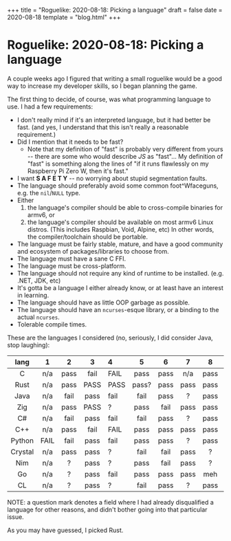 +++
title = "Roguelike: 2020-08-18: Picking a language"
draft = false
date = 2020-08-18
template = "blog.html"
+++

# Roguelike: 2020-08-18: Picking a language

A couple weeks ago I figured that writing a small roguelike would be a good
way to increase my developer skills, so I began planning the game.

The first thing to decide, of course, was what programming language to use.
I had a few requirements:

- I don't really mind if it's an interpreted language, but it had better be
  fast. (and yes, I understand that this isn't really a reasonable
  requirement.)
- Did I mention that it needs to be fast?
  - Note that my definition of "fast" is probably very different from
    yours -- there are some who would describe *JS* as "fast"... My
    definition of "fast" is something along the lines of "if it runs
    flawlessly on my Raspberry Pi Zero W, then it's fast."
- I want **S A F E T Y** -- no worrying about stupid segmentation faults.
- The language should preferably avoid some common foot^Wfaceguns, e.g. the
  `nil`/`NULL` type.
- Either
    1. the language's compiler should be able to cross-compile binaries for
       armv6, or
    2. the language's compiler should be available on most armv6 Linux
       distros. (This includes Raspbian, Void, Alpine, etc)
  In other words, the compiler/toolchain should be portable.
- The language must be fairly stable, mature, and have a good community and
  ecosystem of packages/libraries to choose from.
- The language must have a sane C FFI.
- The language must be cross-platform.
- The language should not require any kind of runtime to be installed.
  (e.g. .NET, JDK, etc)
- It's gotta be a language I either already know, or at least have an
  interest in learning.
- The language should have as little OOP garbage as possible.
- The language should have an `ncurses`-esque library, or a binding to the
  actual `ncurses`.
- Tolerable compile times.

These are the languages I considered (no, seriously, I did consider Java,
stop laughing):

| lang    | 1    | 2    | 3    | 4    | 5     | 6    | 7    | 8    | 9    | 10   | 11   | 12   | 13   |
|:-------:|:----:|:----:|:----:|:-----|:-----:|:----:|:----:|:----:|:----:|:----:|:----:|:----:|:----:|
| C       | n/a  | pass | fail | FAIL | pass  | pass | n/a  | pass | pass | pass | pass | n/a  | pass |
| Rust    | n/a  | pass | PASS | PASS | pass? | pass | pass | pass | pass | pass | pass | pass | fail |
| Java    | n/a  | fail | pass | fail | fail  | pass | ?    | pass | fail | fail | fail | pass | pass |
| Zig     | n/a  | pass | PASS | ?    | pass  | fail | pass | pass | pass | pass | pass | pass | ?    |
| C#      | n/a  | fail | pass | fail | fail  | pass | ?    | pass | fail | hmm  | fail | ?    | pass |
| C++     | n/a  | pass | fail | FAIL | pass  | pass | pass | pass | pass | fail | fail | pass | fail |
| Python  | FAIL | fail | pass | fail | pass  | pass | ?    | pass | n/a  | pass | pass | ?    | n/a  |
| Crystal | n/a  | pass | pass | ?    | fail  | fail | pass | ?    | pass | hmm  | ?    | ?    | pass |
| Nim     | n/a  | ?    | pass | ?    | pass  | fail | pass | ?    | pass | fail | ?    | ?    | pass |
| Go      | n/a  | ?    | pass | fail | pass  | pass | pass | meh  | pass | pass | pass | ?    | pass |
| CL      | n/a  | ?    | pass | ?    | fail  | pass | ?    | pass | pass | pass | pass | pass | pass |

NOTE: a question mark denotes a field where I had already disqualified a language
for other reasons, and didn't bother going into that particular issue.

As you may have guessed, I picked Rust.
